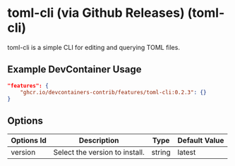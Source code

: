 
# toml-cli (via Github Releases) (toml-cli)

toml-cli is a simple CLI for editing and querying TOML files.

## Example DevContainer Usage

```json
"features": {
    "ghcr.io/devcontainers-contrib/features/toml-cli:0.2.3": {}
}
```

## Options

| Options Id | Description | Type | Default Value |
|-----|-----|-----|-----|
| version | Select the version to install. | string | latest |
